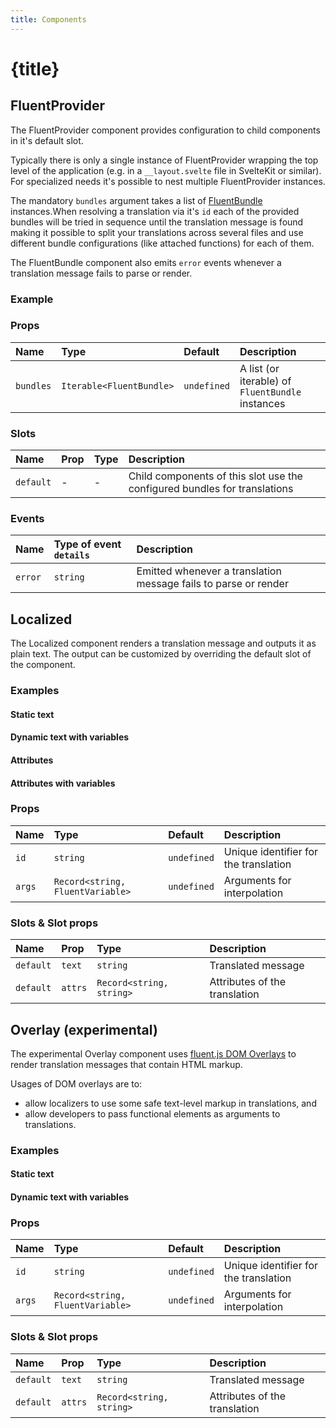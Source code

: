 ```yaml
---
title: Components
---
```


<script>
	import ExampleProviderMultiLanguage from '$lib/site/examples/tutorial/multi-language/Example.svelte'
	import ExampleLocalizedStaticText from '$lib/site/examples/localized/static-text/Example.svelte'
	import ExampleLocalizedDynamicText from '$lib/site/examples/localized/dynamic-text/Example.svelte'
	import ExampleLocalizedAttributes from '$lib/site/examples/localized/attributes/Example.svelte'
	import ExampleLocalizedAttributesWithVariables from '$lib/site/examples/localized/attributes-with-variables/Example.svelte'
	import ExampleOverlayStaticText from '$lib/site/examples/overlay/static-text/Example.svelte'
	import ExampleOverlayDynamicText from '$lib/site/examples/overlay/dynamic-text/Example.svelte'
</script>

# {title}

## FluentProvider

The FluentProvider component provides configuration to child components in it's default slot.

Typically there is only a single instance of FluentProvider wrapping the top level of the application
(e.g. in a `__layout.svelte` file in SvelteKit or similar). For specialized needs it's possible to nest
multiple FluentProvider instances.

The mandatory `bundles` argument takes a list of
[FluentBundle](https://projectfluent.org/fluent.js/bundle/classes/fluentbundle.html) instances.When resolving a
translation via it's `id` each of the provided bundles will be tried in sequence until the translation message
is found making it possible to split your translations across several files and use different bundle configurations
(like attached functions) for each of them.

The FluentBundle component also emits `error` events whenever a translation message fails to parse or render.

### Example

<ExampleProviderMultiLanguage />

### Props

| Name      | Type                     | Default     | Description                                      |
| :-------- | :----------------------- | :---------- | :----------------------------------------------- |
| `bundles` | `Iterable<FluentBundle>` | `undefined` | A list (or iterable) of `FluentBundle` instances |

### Slots

| Name      | Prop | Type | Description                                                               |
| :-------- | :--- | :--- | :------------------------------------------------------------------------ |
| `default` | -    | -    | Child components of this slot use the configured bundles for translations |

### Events

| Name    | Type of event `details` | Description                                                     |
| :------ | :---------------------- | :-------------------------------------------------------------- |
| `error` | `string`                | Emitted whenever a translation message fails to parse or render |

## Localized

The Localized component renders a translation message and outputs it as plain text.
The output can be customized by overriding the default slot of the component.

### Examples

#### Static text

<ExampleLocalizedStaticText />

#### Dynamic text with variables

<ExampleLocalizedDynamicText />

#### Attributes

<ExampleLocalizedAttributes />

#### Attributes with variables

<ExampleLocalizedAttributesWithVariables />

### Props

| Name   | Type                             | Default     | Description                           |
| :----- | :------------------------------- | :---------- | :------------------------------------ |
| `id`   | `string`                         | `undefined` | Unique identifier for the translation |
| `args` | `Record<string, FluentVariable>` | `undefined` | Arguments for interpolation           |

### Slots & Slot props

| Name      | Prop    | Type                     | Description                   |
| :-------- | :------ | :----------------------- | :---------------------------- |
| `default` | `text`  | `string`                 | Translated message            |
| `default` | `attrs` | `Record<string, string>` | Attributes of the translation |

## Overlay (experimental)

The experimental Overlay component uses [fluent.js DOM Overlays](https://github.com/projectfluent/fluent.js/wiki/DOM-Overlays)
to render translation messages that contain HTML markup.

Usages of DOM overlays are to:

- allow localizers to use some safe text-level markup in translations, and
- allow developers to pass functional elements as arguments to translations.

### Examples

#### Static text

<ExampleOverlayStaticText />

#### Dynamic text with variables

<ExampleOverlayDynamicText />

### Props

| Name   | Type                             | Default     | Description                           |
| :----- | :------------------------------- | :---------- | :------------------------------------ |
| `id`   | `string`                         | `undefined` | Unique identifier for the translation |
| `args` | `Record<string, FluentVariable>` | `undefined` | Arguments for interpolation           |

### Slots & Slot props

| Name      | Prop    | Type                     | Description                   |
| :-------- | :------ | :----------------------- | :---------------------------- |
| `default` | `text`  | `string`                 | Translated message            |
| `default` | `attrs` | `Record<string, string>` | Attributes of the translation |
